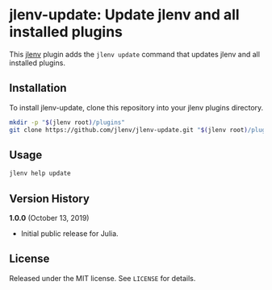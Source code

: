 # jlenv-update: Update jlenv and all installed plugins

This [jlenv](http://jlenv.github.io/jlenv) plugin adds the `jlenv update`
command that updates jlenv and all installed plugins.

## Installation

To install jlenv-update, clone this repository into your jlenv plugins directory.

```bash
mkdir -p "$(jlenv root)/plugins"
git clone https://github.com/jlenv/jlenv-update.git "$(jlenv root)/plugins/jlenv-update"
```

## Usage

```bash
jlenv help update
```

## Version History

**1.0.0** (October 13, 2019)

* Initial public release for Julia.

## License

Released under the MIT license. See `LICENSE` for details.
